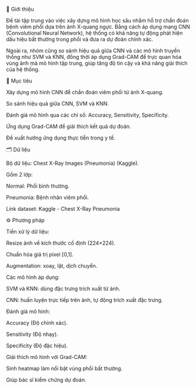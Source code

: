 📌 Giới thiệu

Đề tài tập trung vào việc xây dựng mô hình học sâu nhằm hỗ trợ chẩn đoán bệnh viêm phổi dựa trên ảnh X-quang ngực. Bằng cách áp dụng mạng CNN (Convolutional Neural Network), hệ thống có khả năng tự động phát hiện dấu hiệu bất thường trong phổi và đưa ra dự đoán chính xác.

Ngoài ra, nhóm cũng so sánh hiệu quả giữa CNN và các mô hình truyền thống như SVM và KNN, đồng thời áp dụng Grad-CAM để trực quan hóa vùng ảnh mà mô hình tập trung, giúp tăng độ tin cậy và khả năng giải thích của hệ thống.

🎯 Mục tiêu

Xây dựng mô hình CNN để chẩn đoán viêm phổi từ ảnh X-quang.

So sánh hiệu quả giữa CNN, SVM và KNN.

Đánh giá mô hình qua các chỉ số: Accuracy, Sensitivity, Specificity.

Ứng dụng Grad-CAM để giải thích kết quả dự đoán.

Đề xuất hướng ứng dụng thực tiễn trong y tế.

🗂️ Dữ liệu

Bộ dữ liệu: Chest X-Ray Images (Pneumonia) (Kaggle).

Gồm 2 lớp:

Normal: Phổi bình thường.

Pneumonia: Bệnh nhân viêm phổi.

Link dataset: Kaggle - Chest X-Ray Pneumonia

⚙️ Phương pháp

Tiền xử lý dữ liệu:

Resize ảnh về kích thước cố định (224×224).

Chuẩn hóa giá trị pixel [0,1].

Augmentation: xoay, lật, dịch chuyển.

Các mô hình áp dụng:

SVM và KNN: dùng đặc trưng trích xuất từ ảnh.

CNN: huấn luyện trực tiếp trên ảnh, tự động trích xuất đặc trưng.

Đánh giá mô hình:

Accuracy (Độ chính xác).

Sensitivity (Độ nhạy).

Specificity (Độ đặc hiệu).

Giải thích mô hình với Grad-CAM:

Sinh heatmap làm nổi bật vùng phổi bất thường.

Giúp bác sĩ kiểm chứng dự đoán.
